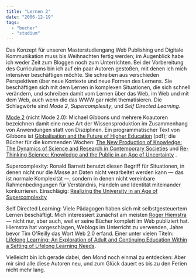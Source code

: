 ```yaml
---
title: "Lernen 2"
date: "2006-12-19"
tags: 
  - "bucher"
  - "studium"
---
```


Das Konzept für unseren Masterstudiengang Web Publishing und Digitale Kommunikation muss bis Weihnachten fertig werden; im Augenblick habe ich weder Zeit zum Bloggen noch zum Unterrichten. Bei der Vorbereitung des Curriculums bin ich auf ein paar Autoren gestoßen, mit denen ich mich intensiver beschäftigen möchte. Sie schreiben aus verschieden Perspektiven über neue Kontexte und neue Formen des Lernens. Sie beschäftigen sich mit dem Lernen in komplexen Situationen, die sich schnell verändern, und schreiben damit vom Lernen über das Web, im Web und mit dem Web, auch wenn die das WWW gar nicht thematisieren. Die Schlagwörte sind _Mode 2_, _Supercomplexity_, und _Self Directed Learning_.

[Mode 2](http://en.wikipedia.org/wiki/Mode_2 "Mode 2 - Wikipedia, the free encyclopedia") (nicht Mode 2.0): Michael Gibbons und mehrere Koautoren bezeichnen damit eine neue Art der Wissensproduktion im Zusammenhang von Anwendungen statt von Disziplinen. Ein programmatischer Text von Gibbons ist [Globalisation and the Future of Higher Education](http://www.bi.ulaval.ca/Globalisation-Universities/pages/actes/GibbonsMichael.pdf) (pdf); die Bücher für die kommenden Wochen: [The New Production of Knowledge: The Dynamics of Science and Research in Contemporary Societies](http://www.amazon.com/New-Production-Knowledge-Contemporary-Societies/dp/0803977948 "Amazon.com: The New Production of Knowledge: The Dynamics of Science and Research in Contemporary Societies: Books: Michael Gibbons,Camille Limoges,Helga Nowotny,Simon Schwartzman,Peter Scott,Martin Trow") und [Re-Thinking Science: Knowledge and the Public in an Age of Uncertainty](http://www.amazon.com/Re-Thinking-Science-Knowledge-Public-Uncertainty/dp/0745626084 "Amazon.com: Re-Thinking Science: Knowledge and the Public in an Age of Uncertainty: Books: Helga Nowotny,Peter Scott,Michael Gibbons") .

Supercomplexity: Ronald Barnett benutzt diesen Begriff für Situationen, in denen nicht nur die Masse an Daten nicht verarbeitet werden kann — das ist normale Komplexität —, sondern in denen nicht vereinbare Rahmenbedingungen für Verständnis, Handeln und Identität miteinander konkurrieren. Einschlägig: [Realizing the University in an Age of Supercomplexity](http://www.abebooks.com/servlet/BookDetailsPL?bi=751361255&1searchurl=isbn%3D0335202489%26nsa%3D1 "Book Details")

Self Directed Learning: Viele Pädagogen haben sich mit selbstgesteuertem Lernen beschäftigt. Mich interessiert zunächst am meisten [Roger Hiemstra](http://www-distance.syr.edu/ "Roger Hiemstra's Web Page") — nicht nur, aber auch, weil er seine Bücher komplett im Web publiziert hat. Hiemstra hat vorgeschlagen, Weblogs im Unterricht zu verwenden, Jahre bevor Tim O'Reilly das Wort Web 2.0 erfand. Einer unter vielen Titeln: [Lifelong Learning: An Exploration of Adult and Continuing Education Within a Setting of Lifelong Learning Needs](http://www-distance.syr.edu/lll.html "Lifelong Learning Table of Contents").

Vielleicht bin ich gerade dabei, den Mond noch einmal zu entdecken: Aber mir sind alle diese Autoren neu, und zum Glück dauert es bis zu den Ferien nicht mehr lang.
